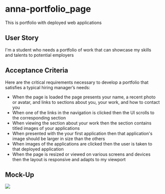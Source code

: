 # anna-portfolio_page

This is portfolio with deployed web applications


## User Story

I'm a student who needs a portfolio of work that can showcase my skills and talents to potential employers

## Acceptance Criteria

Here are the critical requirements necessary to develop a portfolio that satisfies a typical hiring manager’s needs:

* When the page is loaded the page presents your name, a recent photo or avatar, and links to sections about you, your work, and how to contact you
* When one of the links in the navigation is clicked then the UI scrolls to the corresponding section
* When viewing the section about your work then the section contains titled images of your applications
* When presented with the your first application then that application's image should be larger in size than the others
* When images of the applications are clicked then the user is taken to that deployed application
* When the page is resized or viewed on various screens and devices then the layout is responsive and adapts to my viewport

## Mock-Up

![]([https://github.com/ladycosy/anna-portfolio-page/blob/main/images/01-css-challenge-demo.gif](https://github.com/ladycosy/anna-portfolio_page/blob/main/images/01-css-challenge-demo.gif))
